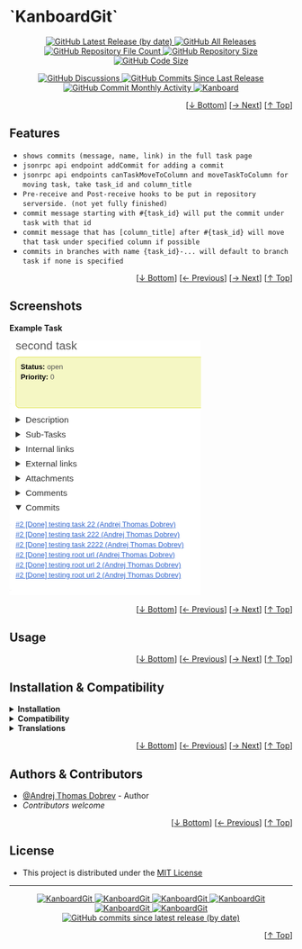 <h1 name="user-content-readme-top">`KanboardGit`</h1>
<p align="center">
    <a href="https://github.com/andrej2431/KanboardGit/releases">
        <img src="https://img.shields.io/github/v/release/andrej2431/KanboardGit?style=for-the-badge&color=brightgreen" alt="GitHub Latest Release (by date)" title="GitHub Latest Release (by date)">
    </a>
    <a href="https://github.com/andrej2431/KanboardGit/releases">
        <img src="https://img.shields.io/github/downloads/andrej2431/KanboardGit/total?style=for-the-badge&color=orange" alt="GitHub All Releases" title="GitHub All Downloads">
    </a>
    <a href="https://github.com/andrej2431/KanboardGit/releases">
        <img src="https://img.shields.io/github/directory-file-count/andrej2431/KanboardGit?style=for-the-badge&color=orange" alt="GitHub Repository File Count" title="GitHub Repository File Count">
    </a>
    <a href="https://github.com/andrej2431/KanboardGit/releases">
        <img src="https://img.shields.io/github/repo-size/andrej2431/KanboardGit?style=for-the-badge&color=orange" alt="GitHub Repository Size" title="GitHub Repository Size">
    </a>
    <a href="https://github.com/andrej2431/KanboardGit/releases">
        <img src="https://img.shields.io/github/languages/code-size/andrej2431/KanboardGit?style=for-the-badge&color=orange" alt="GitHub Code Size" title="GitHub Code Size">
    </a>
</p>
<p align="center">
    <a href="https://github.com/andrej2431/KanboardGit/discussions">
        <img src="https://img.shields.io/github/discussions/andrej2431/KanboardGit?style=for-the-badge&color=blue" alt="GitHub Discussions" title="Read Discussions">
    </a>
    <a href="https://github.com/andrej2431/KanboardGit/compare">
        <img src="https://img.shields.io/github/commits-since/andrej2431/KanboardGit/latest?include_prereleases&style=for-the-badge&color=blue" alt="GitHub Commits Since Last Release" title="GitHub Commits Since Last Release">
    </a>
    <a href="https://github.com/andrej2431/KanboardGit/compare">
        <img src="https://img.shields.io/github/commit-activity/m/andrej2431/KanboardGit?style=for-the-badge&color=blue" alt="GitHub Commit Monthly Activity" title="GitHub Commit Monthly Activity">
    </a>
    <a href="https://github.com/kanboard/kanboard" title="Kanboard - Kanban Project Management Software">
        <img src="https://img.shields.io/badge/Plugin%20for-kanboard-D40000?style=for-the-badge&labelColor=000000" alt="Kanboard">
    </a>
</p>


<p align="right">[<a href="#user-content-readme-bottom">&#8595; Bottom</a>] [<a href="#screenshots">&#8594; Next</a>] [<a href="#user-content-readme-top">&#8593; Top</a>]</p>

## Features

- `shows commits (message, name, link) in the full task page`
- `jsonrpc api endpoint addCommit for adding a commit`
- `jsonrpc api endpoints canTaskMoveToColumn and moveTaskToColumn for moving task, take task_id and column_title`
- `Pre-receive and Post-receive hooks to be put in repository serverside. (not yet fully finished)`
- `commit message starting with #{task_id} will put the commit under task with that id`
- `commit message that has [column_title] after #{task_id} will move that task under specified column if possible`
- `commits in branches with name {task_id}-... will default to branch task if none is specified`


<p align="right">[<a href="#user-content-readme-bottom">&#8595; Bottom</a>] [<a href="#features">&#8592; Previous</a>] [<a href="#usage">&#8594; Next</a>] [<a href="#user-content-readme-top">&#8593; Top</a>]</p>

## Screenshots

**Example Task**  

![Example Task](/Assets/example_task.png "Read Screenshot Name")


<p align="right">[<a href="#user-content-readme-bottom">&#8595; Bottom</a>] [<a href="#features">&#8592; Previous</a>] [<a href="#installation--compatibility">&#8594; Next</a>] [<a href="#user-content-readme-top">&#8593; Top</a>]</p>

## Usage

<p align="right">[<a href="#user-content-readme-bottom">&#8595; Bottom</a>] [<a href="#screenshots">&#8592; Previous</a>] [<a href="#authors--contributors">&#8594; Next</a>] [<a href="#user-content-readme-top">&#8593; Top</a>]</p>

## Installation & Compatibility

<details>
    <summary><strong>Installation</strong></summary>

- Install via the **[Kanboard](https://github.com/kanboard/kanboard "Kanboard - Kanban Project Management Software") Plugin Directory** or see [INSTALL.md](../master/INSTALL.md)
- Read the full [**Changelog**](../master/changelog.md "See changes") to see the latest updates

</details>
<details>
    <summary><strong>Compatibility</strong></summary>

- Requires [Kanboard](https://github.com/kanboard/kanboard "Kanboard - Kanban Project Management Software") ≥`1.2.20`
- **Other Plugins & Action Plugins**
  - _No known issues_
- **Core Files & Templates**
  - `01` Template override
  - _No database changes_

</details>
<details>
    <summary><strong>Translations</strong></summary>

- _Starter template available_

</details>

<p align="right">[<a href="#user-content-readme-bottom">&#8595; Bottom</a>] [<a href="#usage">&#8592; Previous</a>] [<a href="#license">&#8594; Next</a>] [<a href="#user-content-readme-top">&#8593; Top</a>]</p>

## Authors & Contributors

- [@Andrej Thomas Dobrev](https://github.com/andrej2431) - Author
- _Contributors welcome_

<p align="right">[<a href="#user-content-readme-bottom">&#8595; Bottom</a>] [<a href="#installation--compatibility">&#8592; Previous</a>] [<a href="#user-content-readme-top">&#8593; Top</a>]</p>

## License

- This project is distributed under the [MIT License](../master/LICENSE "Read The MIT license")

---

<p align="center">
    <a href="https://github.com/andrej2431/KanboardGit/stargazers" title="View Stargazers">
        <img src="https://img.shields.io/github/stars/andrej2431/KanboardGit?logo=github&style=flat-square" alt="KanboardGit">
    </a>
    <a href="https://github.com/andrej2431/KanboardGit/forks" title="See Forks">
        <img src="https://img.shields.io/github/forks/andrej2431/KanboardGit?logo=github&style=flat-square" alt="KanboardGit">
    </a>
    <a href="https://github.com/andrej2431/KanboardGit/blob/master/LICENSE" title="Read License">
        <img src="https://img.shields.io/github/license/andrej2431/KanboardGit?style=flat-square" alt="KanboardGit">
    </a>
    <a href="https://github.com/andrej2431/KanboardGit/issues" title="Open Issues">
        <img src="https://img.shields.io/github/issues-raw/andrej2431/KanboardGit?style=flat-square" alt="KanboardGit">
    </a>
    <a href="https://github.com/andrej2431/KanboardGit/issues?q=is%3Aissue+is%3Aclosed" title="Closed Issues">
        <img src="https://img.shields.io/github/issues-closed/andrej2431/KanboardGit?style=flat-square" alt="KanboardGit">
    </a>
    <a href="https://github.com/andrej2431/KanboardGit/discussions" title="Read Discussions">
        <img src="https://img.shields.io/github/discussions/andrej2431/KanboardGit?style=flat-square" alt="KanboardGit">
    </a>
    <a href="https://github.com/andrej2431/KanboardGit/compare/" title="Latest Commits">
        <img alt="GitHub commits since latest release (by date)" src="https://img.shields.io/github/commits-since/andrej2431/KanboardGit/latest?style=flat-square">
    </a>
</p>
<p align="right">[<a href="#user-content-readme-top">&#8593; Top</a>]</p>
<a name="user-content-readme-bottom"></a>
